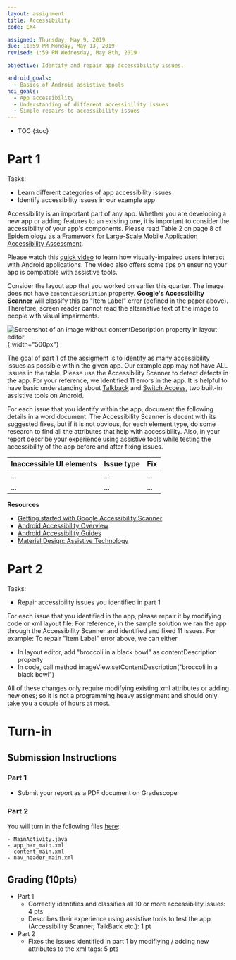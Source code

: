 ```yaml
---
layout: assignment
title: Accessibility
code: EX4

assigned: Thursday, May 9, 2019
due: 11:59 PM Monday, May 13, 2019
revised: 1:59 PM Wednesday, May 8th, 2019

objective: Identify and repair app accessibility issues.

android_goals:
  - Basics of Android assistive tools
hci_goals:
  - App accessibility
  - Understanding of different accessibility issues
  - Simple repairs to accessibility issues
---
```


- TOC
{:toc}

# Part 1

Tasks:
- Learn different categories of app accessibility issues
- Identify accessibility issues in our example app

Accessibility is an important part of any app. Whether you are developing a new app or adding features to an existing one, it is important to consider the accessibility of your app's components. Please read Table 2 on page 8 of [Epidemiology as a Framework for Large-Scale Mobile Application Accessibility Assessment](https://xiaoyizhang.me/assets/Paper/ASSETS_2017_Epidemiology.pdf).

Please watch this [quick video](https://youtu.be/1by5J7c5Vz4) to learn how visually-impaired users interact with Android applications. The video also offers some tips on ensuring your app is compatible with assistive tools.

Consider the layout app that you worked on earlier this quarter. The image does not have `contentDescription` property. **Google's Accessibility Scanner** will classify this as "Item Label" error (defined in the paper above). Therefore, screen reader cannot read the alternative text of the image to people with visual impairments.

![Screenshot of an image without contentDescription property in layout editor](accessibility-img/1.png){:width="500px"}

The goal of part 1 of the assigment is to identify as many accessibility issues as possible within the given app. Our example app may not have ALL issues in the table. Please use the Accessibility Scanner to detect defects in the app. For your reference, we identified 11 errors in the app. It is helpful to have basic understanding about [Talkback](https://support.google.com/accessibility/android/answer/6283677?hl=en) and [Switch Access](https://support.google.com/accessibility/android/answer/6122836?hl=en), two built-in assistive tools on Android.

For each issue that you identify within the app, document the following details in a word document. The Accessibility Scanner is decent with its suggested fixes, but if it is not obvious, for each element type, do some research to find all the attributes that help with accessibility. Also, in your report describe your experience using assistive tools while testing the accessibility of the app before and after fixing issues.

| Inaccessible UI elements  | Issue type  | Fix  |
|---|---|---|
| ...  | ...  | ...  |
| ...  | ...  | ... |

**Resources**
* [Getting started with Google Accessibility Scanner](https://support.google.com/accessibility/android/answer/6376570?hl=en&ref_topic=6376582)
* [Android Accessibility Overview](https://developer.android.com/guide/topics/ui/accessibility/)
* [Android Accessibility Guides](https://developer.android.com/guide/topics/ui/accessibility/apps)
* [Material Design: Assistive Technology](https://material.io/design/usability/accessibility.html#assistive-technology)

<!-- <span style="color:red">
XXX TODO: Should we ask them to write a report with the description of each issue? (Increases the workload of TA). Or we only grade based on how many issues are repaired? (What if they can identify but cannot repair some issues?)
</span> -->

<!-- <span style="color:red">
XXX TODO: Should we provide them Google Accessibility Scanner? (Although it may not cover all issues...)
</span> -->

# Part 2

Tasks:
- Repair accessibility issues you identified in part 1

For each issue that you identified in the app, please repair it by modifying code or xml layout file. For reference, in the sample solution we ran the app through the Accessibility Scanner and identified and fixed 11 issues. For example: To repair "Item Label" error above, we can either

- In layout editor, add "broccoli in a black bowl" as contentDescription property
- In code, call method imageView.setContentDescription("broccoli in a black bowl")

All of these changes only require modifying existing xml attributes or adding new ones; so it is not a programming heavy assignment and should only take you a couple of hours at most.

# Turn-in

## Submission Instructions

### Part 1
* Submit your report as a PDF document on Gradescope

### Part 2

You will turn in the following files <a href="javascript:alert('Turn-in link pending assignment release');">here</a>:

```
- MainActivity.java
- app_bar_main.xml
- content_main.xml
- nav_header_main.xml
```

## Grading (10pts)

- Part 1
  * Correctly identifies and classifies all 10 or more accessibility issues: 4 pts
  * Describes their experience using assistive tools to test the app (Accessibility Scanner, TalkBack etc.): 1 pt
- Part 2
  * Fixes the issues identified in part 1 by modifiying / adding new attributes to the xml tags: 5 pts 

